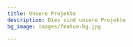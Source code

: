 ```yaml
---
title: Unsere Projekte
description: Dies sind unsere Projekte
bg_image: images/featue-bg.jpg

---
```

